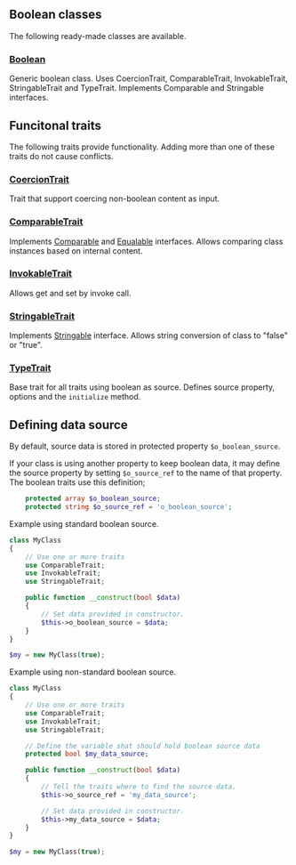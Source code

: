 ## Boolean classes

The following ready-made classes are available.

### [Boolean](Boolean/Boolean.md)

Generic boolean class.
Uses CoercionTrait, ComparableTrait, InvokableTrait, StringableTrait and TypeTrait.
Implements Comparable and Stringable interfaces.


## Funcitonal traits

The following traits provide functionality. Adding more than one of these traits do not cause conflicts.

### [CoercionTrait](Boolean/CoercionTrait.md)

Trait that support coercing non-boolean content as input.

### [ComparableTrait](Boolean/ComparableTrait.md)

Implements [Comparable](https://github.com/sirn-se/phrity-comparison) and [Equalable](https://github.com/sirn-se/phrity-comparison) interfaces.
Allows comparing class instances based on internal content.

### [InvokableTrait](Boolean/InvokableTrait.md)

Allows get and set by invoke call.

### [StringableTrait](Boolean/StringableTrait.md)

Implements [Stringable](https://www.php.net/manual/en/class.stringable) interface.
Allows string conversion of class to "false" or "true".

### [TypeTrait](Boolean/TypeTrait.md)

Base trait for all traits using boolean as source.
Defines source property, options and the `initialize` method.


## Defining data source

By default, source data is stored in protected property `$o_boolean_source`.

If your class is using another property to keep boolean data, it may define the source property by setting
`$o_source_ref` to the name of that property. The boolean traits use this definition;

```php
    protected array $o_boolean_source;
    protected string $o_source_ref = 'o_boolean_source';
```

Example using standard boolean source.

```php
class MyClass
{
    // Use one or more traits
    use ComparableTrait;
    use InvokableTrait;
    use StringableTrait;

    public function __construct(bool $data)
    {
        // Set data provided in constructor.
        $this->o_boolean_source = $data;
    }
}

$my = new MyClass(true);
```

Example using non-standard boolean source.
```php
class MyClass
{
    // Use one or more traits
    use ComparableTrait;
    use InvokableTrait;
    use StringableTrait;

    // Define the variable shat should hold boolean source data
    protected bool $my_data_source;

    public function __construct(bool $data)
    {
        // Tell the traits where to find the source data.
        $this->o_source_ref = 'my_data_source';

        // Set data provided in constructor.
        $this->my_data_source = $data;
    }
}

$my = new MyClass(true);
```